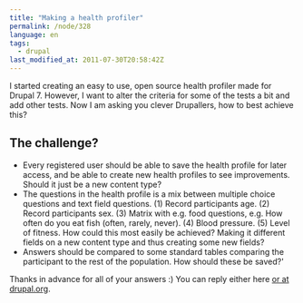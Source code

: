 ```yaml
---
title: "Making a health profiler"
permalink: /node/328
language: en
tags:
  - drupal
last_modified_at: 2011-07-30T20:58:42Z
---
```


I started creating an easy to use, open source health profiler made for Drupal 7. However, I want to alter the criteria for some of the tests a bit and add other tests. Now I am asking you clever Drupallers, how to best achieve this?

The challenge?
--------------

- Every registered user should be able to save the health profile for later access, and be able to create new health profiles to see improvements. Should it just be a new content type?
- The questions in the health profile is a mix between multiple choice questions and text field questions. (1) Record participants age. (2) Record participants sex. (3) Matrix with e.g. food questions, e.g. How often do you eat fish (often, rarely, never). (4) Blood pressure. (5) Level of fitness. How could this most easily be achieved? Making it different fields on a new content type and thus creating some new fields?
- Answers should be compared to some standard tables comparing the participant to the rest of the population. How should these be saved?'

Thanks in advance for all of your answers :) You can reply either here [or at drupal.org](http://drupal.org/node/1234480).
